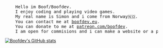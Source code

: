 <pre>
    Hello im Boof/Boofdev.
    I enjoy coding and playing video games.
    My real name is Simon and i come from Norway🇳🇴.
    You can contact me at <a href="https://boofdev.eu">boofdev.eu</a>.
    You can donate to me at <a href="https://patreon.com/boofdev">patreon.com/boofdev</a>.
    I am open for commisions and i can make a website or a program for you.
</pre>
[![Boofdev's GitHub stats](https://github-readme-stats.vercel.app/api?username=hexahigh&theme=github_dark)](https://github.com/anuraghazra/github-readme-stats)
